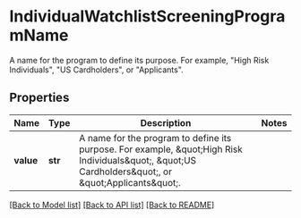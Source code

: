 # IndividualWatchlistScreeningProgramName

A name for the program to define its purpose. For example, \"High Risk Individuals\", \"US Cardholders\", or \"Applicants\".

## Properties
Name | Type | Description | Notes
------------ | ------------- | ------------- | -------------
**value** | **str** | A name for the program to define its purpose. For example, \&quot;High Risk Individuals\&quot;, \&quot;US Cardholders\&quot;, or \&quot;Applicants\&quot;. | 

[[Back to Model list]](../README.md#documentation-for-models) [[Back to API list]](../README.md#documentation-for-api-endpoints) [[Back to README]](../README.md)


